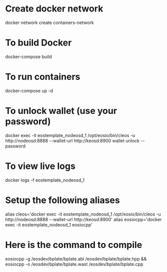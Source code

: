 
# Create docker network
docker network create containers-network

# To build Docker
docker-compose build

# To run containers
docker-compose up -d

# To unlock wallet (use your password)
docker exec -it eostemplate_nodeosd_1 /opt/eosio/bin/cleos -u http://nodeosd:8888 --wallet-url http://keosd:8900 wallet unlock --password 

# To view live logs
docker logs -f eostemplate_nodeosd_1

# Setup the following aliases
alias cleos='docker exec -it eostemplate_nodeosd_1 /opt/eosio/bin/cleos -u http://nodeosd:8888 --wallet-url http://keosd:8900'
alias eosiocpp='docker exec -it eostemplate_nodeosd_1 eosiocpp'

# Here is the command to compile
eosiocpp -g /eosdev/bplate/bplate.abi /eosdev/bplate/bplate.hpp && eosiocpp -o /eosdev/bplate/bplate.wast /eosdev/bplate/bplate.cpp